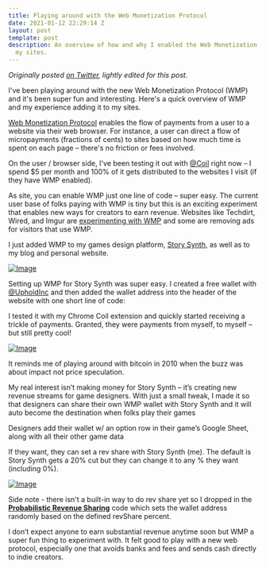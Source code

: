 ```yaml
---
title: Playing around with the Web Monetization Protocol
date: 2021-01-12 22:29:14 Z
layout: post
template: post
description: An overview of how and why I enabled the Web Monetization Protocol on
  my sites.
---
```


_Originally posted_ [_on Twitter_](https://twitter.com/randylubin/status/1335982410345840640)_, lightly edited for this post._

I've been playing around with the new Web Monetization Protocol (WMP) and it's been super fun and interesting. Here's a quick overview of WMP and my experience adding it to my sites.

[Web Monetization Protocol](https://webmonetization.org/) enables the flow of payments from a user to a website via their web browser. For instance, a user can direct a flow of micropayments (fractions of cents) to sites based on how much time is spent on each page – there's no friction or fees involved.

On the user / browser side, I've been testing it out with [@Coil](https://twitter.com/Coil) right now – I spend $5 per month and 100% of it gets distributed to the websites I visit (if they have WMP enabled).

As site, you can enable WMP just one line of code – super easy. The current user base of folks paying with WMP is tiny but this is an exciting experiment that enables new ways for creators to earn revenue. Websites like Techdirt, Wired, and Imgur are [experimenting with WMP](https://www.techdirt.com/articles/20201002/23043245437/our-new-monetization-experiment-coil-web-monetization-protocol.shtml) and some are removing ads for visitors that use WMP.

I just added WMP to my games design platform, [Story Synth](https://storysynth.org), as well as to my blog and personal website.  
  
[![Image](https://pbs.twimg.com/media/EopYq-KUYAIQ6Iq.jpg)](https://pbs.twimg.com/media/EopYq-KUYAIQ6Iq.jpg "Coil sending money to Story Synth")

Setting up WMP for Story Synth was super easy. I created a free wallet with [@UpholdInc](https://twitter.com/UpholdInc) and then added the wallet address into the header of the website with one short line of code:  
  
<meta name="monetization" content="$ilp.uphold.com/WMbkRBiZFgbx">

I tested it with my Chrome Coil extension and quickly started receiving a trickle of payments. Granted, they were payments from myself, to myself – but still pretty cool!  
  
[![Image](https://pbs.twimg.com/media/EopZdT7VEAAzUHV.png)](https://pbs.twimg.com/media/EopZdT7VEAAzUHV.png)

It reminds me of playing around with bitcoin in 2010 when the buzz was about impact not price speculation.

My real interest isn’t making money for Story Synth – it’s creating new revenue streams for game designers. With just a small tweak, I made it so that designers can share their own WMP wallet with Story Synth and it will auto become the destination when folks play their games

Designers add their wallet w/ an option row in their game’s Google Sheet, along with all their other game data  
  
If they want, they can set a rev share with Story Synth (me). The default is Story Synth gets a 20% cut but they can change it to any % they want (including 0%).

[![Image](https://pbs.twimg.com/media/EopbiWEVoAg0Mwp.png)](https://pbs.twimg.com/media/EopbiWEVoAg0Mwp.png)

Side note - there isn't a built-in way to do rev share yet so I dropped in the [**Probabilistic Revenue Sharing**](https://webmonetization.org/docs/probabilistic-rev-sharing) code which sets the wallet address randomly based on the defined revShare percent.

I don’t expect anyone to earn substantial revenue anytime soon but WMP a super fun thing to experiment with. It felt good to play with a new web protocol, especially one that avoids banks and fees and sends cash directly to indie creators.